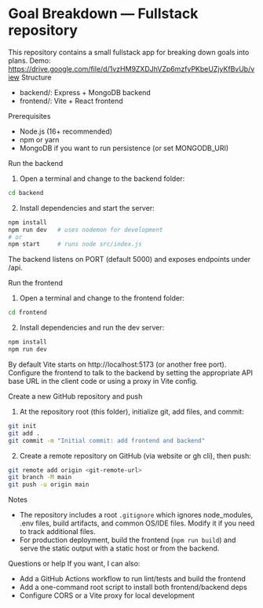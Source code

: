 # Goal Breakdown — Fullstack repository

This repository contains a small fullstack app for breaking down goals into plans.
Demo: https://drive.google.com/file/d/1vzHM9ZXDJhVZp6mzfyPKbeUZjyKfBvUb/view
Structure

- backend/: Express + MongoDB backend
- frontend/: Vite + React frontend

Prerequisites

- Node.js (16+ recommended)
- npm or yarn
- MongoDB if you want to run persistence (or set MONGODB_URI)

Run the backend

1. Open a terminal and change to the backend folder:

```bash
cd backend
```

2. Install dependencies and start the server:

```bash
npm install
npm run dev   # uses nodemon for development
# or
npm start     # runs node src/index.js
```

The backend listens on PORT (default 5000) and exposes endpoints under /api.

Run the frontend

1. Open a terminal and change to the frontend folder:

```bash
cd frontend
```

2. Install dependencies and run the dev server:

```bash
npm install
npm run dev
```

By default Vite starts on http://localhost:5173 (or another free port). Configure the frontend to talk to the backend by setting the appropriate API base URL in the client code or using a proxy in Vite config.

Create a new GitHub repository and push

1. At the repository root (this folder), initialize git, add files, and commit:

```bash
git init
git add .
git commit -m "Initial commit: add frontend and backend"
```

2. Create a remote repository on GitHub (via website or gh cli), then push:

```bash
git remote add origin <git-remote-url>
git branch -M main
git push -u origin main
```

Notes

- The repository includes a root `.gitignore` which ignores node_modules, .env files, build artifacts, and common OS/IDE files. Modify it if you need to track additional files.
- For production deployment, build the frontend (`npm run build`) and serve the static output with a static host or from the backend.

Questions or help
If you want, I can also:

- Add a GitHub Actions workflow to run lint/tests and build the frontend
- Add a one-command root script to install both frontend/backend deps
- Configure CORS or a Vite proxy for local development
